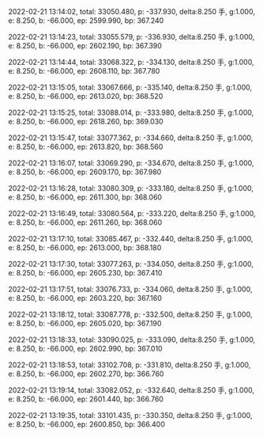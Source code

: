 2022-02-21 13:14:02, total: 33050.480, p: -337.930, delta:8.250 手, g:1.000, e: 8.250, b: -66.000, ep: 2599.990, bp: 367.240

2022-02-21 13:14:23, total: 33055.579, p: -336.930, delta:8.250 手, g:1.000, e: 8.250, b: -66.000, ep: 2602.190, bp: 367.390

2022-02-21 13:14:44, total: 33068.322, p: -334.130, delta:8.250 手, g:1.000, e: 8.250, b: -66.000, ep: 2608.110, bp: 367.780

2022-02-21 13:15:05, total: 33067.666, p: -335.140, delta:8.250 手, g:1.000, e: 8.250, b: -66.000, ep: 2613.020, bp: 368.520

2022-02-21 13:15:25, total: 33088.014, p: -333.980, delta:8.250 手, g:1.000, e: 8.250, b: -66.000, ep: 2618.260, bp: 369.030

2022-02-21 13:15:47, total: 33077.362, p: -334.660, delta:8.250 手, g:1.000, e: 8.250, b: -66.000, ep: 2613.820, bp: 368.560

2022-02-21 13:16:07, total: 33069.290, p: -334.670, delta:8.250 手, g:1.000, e: 8.250, b: -66.000, ep: 2609.170, bp: 367.980

2022-02-21 13:16:28, total: 33080.309, p: -333.180, delta:8.250 手, g:1.000, e: 8.250, b: -66.000, ep: 2611.300, bp: 368.060

2022-02-21 13:16:49, total: 33080.564, p: -333.220, delta:8.250 手, g:1.000, e: 8.250, b: -66.000, ep: 2611.260, bp: 368.060

2022-02-21 13:17:10, total: 33085.467, p: -332.440, delta:8.250 手, g:1.000, e: 8.250, b: -66.000, ep: 2613.000, bp: 368.180

2022-02-21 13:17:30, total: 33077.263, p: -334.050, delta:8.250 手, g:1.000, e: 8.250, b: -66.000, ep: 2605.230, bp: 367.410

2022-02-21 13:17:51, total: 33076.733, p: -334.060, delta:8.250 手, g:1.000, e: 8.250, b: -66.000, ep: 2603.220, bp: 367.160

2022-02-21 13:18:12, total: 33087.778, p: -332.500, delta:8.250 手, g:1.000, e: 8.250, b: -66.000, ep: 2605.020, bp: 367.190

2022-02-21 13:18:33, total: 33090.025, p: -333.090, delta:8.250 手, g:1.000, e: 8.250, b: -66.000, ep: 2602.990, bp: 367.010

2022-02-21 13:18:53, total: 33102.708, p: -331.810, delta:8.250 手, g:1.000, e: 8.250, b: -66.000, ep: 2602.270, bp: 366.760

2022-02-21 13:19:14, total: 33082.052, p: -332.640, delta:8.250 手, g:1.000, e: 8.250, b: -66.000, ep: 2601.440, bp: 366.760

2022-02-21 13:19:35, total: 33101.435, p: -330.350, delta:8.250 手, g:1.000, e: 8.250, b: -66.000, ep: 2600.850, bp: 366.400